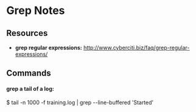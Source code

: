 # Grep Notes

## Resources

* **grep regular expressions:** http://www.cyberciti.biz/faq/grep-regular-expressions/

## Commands

#### grep a tail of a log:

  $ tail -n 1000 -f training.log | grep --line-buffered 'Started'

